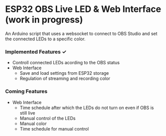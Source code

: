 # ESP32 OBS Live LED & Web Interface (work in progress)
An Arduino script that uses a websocket to connect to OBS Studio and set the connected LEDs to a specific color.

### Implemented Features ✓
- Controll connected LEDs acording to the OBS status
- Web Interface 
  - Save and load settings from ESP32 storage
  - Regulation of streaming and recording color

### Coming Features
- Web Interface
  - Time schedule after which the LEDs do not turn on even if OBS is still live
  - Manual control of the LEDs
  - Manual color
  - Time schedule for manual control
